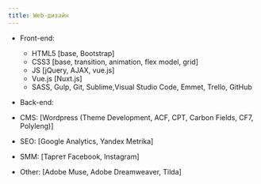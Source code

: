 ```yaml
---
title: Web-дизайн
---
```


- Front-end:
	- HTML5 [base, Bootstrap]
	- CSS3 [base, transition, animation, flex model, grid]
	- JS [jQuery, AJAX, vue.js]
	- Vue.js [Nuxt.js]
	- SASS, Gulp, Git, Sublime,Visual Studio Code, Emmet, Trello, GitHub</li>

- Back-end:

- CMS: [Wordpress (Theme Development, ACF, CPT, Carbon Fields, CF7, Polyleng)]

- SEO: [Google Analytics, Yandex Metrika]

- SMM: [Таргет Facebook, Instagram]

- Other: [Adobe Muse, Adobe Dreamweaver, Tilda]